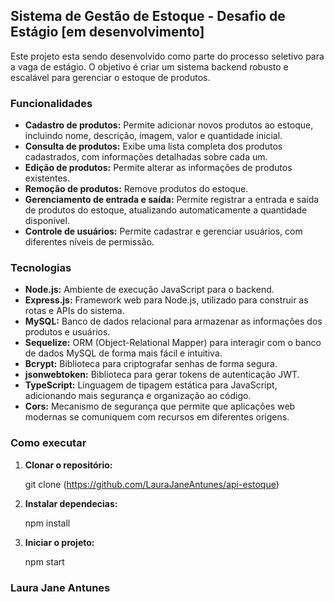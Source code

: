 ## Sistema de Gestão de Estoque - Desafio de Estágio [em desenvolvimento]

Este projeto esta sendo desenvolvido como parte do processo seletivo para a vaga de estágio. 
O objetivo é criar um sistema backend robusto e escalável para gerenciar o estoque de produtos.

### Funcionalidades
* **Cadastro de produtos:** Permite adicionar novos produtos ao estoque, incluindo nome, descrição, imagem, valor e quantidade inicial.
* **Consulta de produtos:** Exibe uma lista completa dos produtos cadastrados, com informações detalhadas sobre cada um.
* **Edição de produtos:** Permite alterar as informações de produtos existentes.
* **Remoção de produtos:** Remove produtos do estoque.
* **Gerenciamento de entrada e saída:** Permite registrar a entrada e saída de produtos do estoque, atualizando automaticamente a quantidade disponível.
* **Controle de usuários:** Permite cadastrar e gerenciar usuários, com diferentes níveis de permissão.

### Tecnologias
* **Node.js:** Ambiente de execução JavaScript para o backend.
* **Express.js:** Framework web para Node.js, utilizado para construir as rotas e APIs do sistema.
* **MySQL:** Banco de dados relacional para armazenar as informações dos produtos e usuários.
* **Sequelize:** ORM (Object-Relational Mapper) para interagir com o banco de dados MySQL de forma mais fácil e intuitiva.
* **Bcrypt:** Biblioteca para criptografar senhas de forma segura.
* **jsonwebtoken:** Biblioteca para gerar tokens de autenticação JWT.
* **TypeScript:** Linguagem de tipagem estática para JavaScript, adicionando mais segurança e organização ao código.
* **Cors:** Mecanismo de segurança que permite que aplicações web modernas se comuniquem com recursos em diferentes origens.

### Como executar
1. **Clonar o repositório:**

   git clone (https://github.com/LauraJaneAntunes/api-estoque)

2. **Instalar dependecias:**

   npm install

3. **Iniciar o projeto:**

   npm start

### Laura Jane Antunes ###